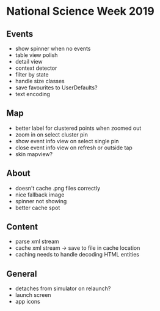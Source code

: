 #  National Science Week 2019

## Events

* show spinner when no events
* table view polish
* detail view
* context detector
* filter by state
* handle size classes
* save favourites to UserDefaults?
* text encoding

## Map

* better label for clustered points when zoomed out
* zoom in on select cluster pin
* show event info view on select single pin
* close event info view on refresh or outside tap
* skin mapview?

## About

* doesn't cache .png files correctly
* nice fallback image
* spinner not showing
* better cache spot

## Content

* parse xml stream
* cache xml stream -> save to file in cache location
* caching needs to handle decoding HTML entities

## General

* detaches from simulator on relaunch?
* launch screen
* app icons

